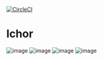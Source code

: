 [![CircleCI](https://circleci.com/gh/danprince/ichor.svg?style=svg&circle-token=9dcf95866c0dbd67361a5148f4368c7ad9523d92)](https://circleci.com/gh/danprince/ichor)

# Ichor
![image](https://user-images.githubusercontent.com/1266011/141679550-536ab142-8167-4909-ae1d-dadcc9f67e1b.png)
![image](https://user-images.githubusercontent.com/1266011/141679561-e142326b-208e-43f3-91a7-9869c0db14d6.png)
![image](https://user-images.githubusercontent.com/1266011/141679607-483c7128-e737-4e4d-9501-6c1a25b45d78.png)
![image](https://user-images.githubusercontent.com/1266011/141679653-96de067a-567a-4667-873c-149b13421d13.png)
